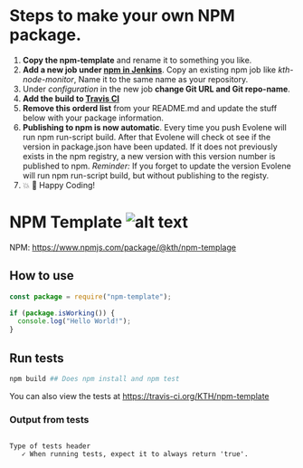 # Steps to make your own NPM package.

1. **Copy the npm-template** and rename it to something you like.
2. **Add a new job under [npm in Jenkins](https://build.sys.kth.se/view/npm/)**. Copy an existing npm job like _kth-node-monitor_, Name it to the same name as your repository.
3. Under _configuration_ in the new job **change Git URL and Git repo-name**.
4. **Add the build to [Travis CI](https://travis-ci.org/organizations/KTH/repositories)**
5. **Remove this orderd list** from your README.md and update the stuff below with your package information.
6. **Publishing to npm is now automatic**. Every time you push Evolene will run npm run-script build. After that Evolene will check ot see if the version in package.json have been updated. If it does not previously exists in the npm registry, a new version with this version number is published to npm.
*Reminder:* If you forget to update the version Evolene will run npm run-script build, but without publishing to the registy.
6. 💥 🎉 Happy Coding!

# NPM Template ![alt text](https://api.travis-ci.org/KTH/npm-template.svg?branch=master)

NPM: https://www.npmjs.com/package/@kth/npm-templage

## How to use

```javascript
const package = require("npm-template");

if (package.isWorking()) {
  console.log("Hello World!");
}
```

## Run tests

```bash
npm build ## Does npm install and npm test
```

You can also view the tests at https://travis-ci.org/KTH/npm-template

### Output from tests

```text

Type of tests header
   ✓ When running tests, expect it to always return 'true'.

```

